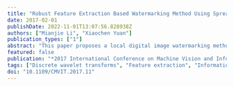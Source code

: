 ```yaml
---
title: "Robust Feature Extraction Based Watermarking Method Using Spread Transform Dither Modulation"
date: 2017-02-01
publishDate: 2022-11-01T13:07:56.828938Z
authors: ["Mianjie Li", "Xiaochen Yuan"]
publication_types: ["1"]
abstract: "This paper proposes a local digital image watermarking method based on robust feature extraction. A robust feature extraction method is proposed based on DAISY to extract feature regions. Each feature region is decomposed into approximation and details sub-bands by wavelet transform and the watermark is then embedded into and/or extracted from the approximation coefficients. Spread Transform Dither Modulation is applied to embed and extract the watermark. Multiple copies of watermark images are embedded into the feature regions to increase the success rate of watermark extraction and meanwhile improve the robustness. Experimental results show the very good image quality of the watermarked image and the low Bit Error Rate of watermark extraction. Furthermore, the comparison results indicate the better performance and higher robustness of the proposed scheme when under various attacks comparing with the existing methods."
featured: false
publication: "*2017 International Conference on Machine Vision and Information Technology (CMVIT)*"
tags: ["Discrete wavelet transforms", "Feature extraction", "Information technology", "Local Digital Image Watermarking", "Modulation", "Robust Feature Extraction", "Robustness", "Spread Transform Dither Modulation", "Watermarking"]
doi: "10.1109/CMVIT.2017.11"
---
```


